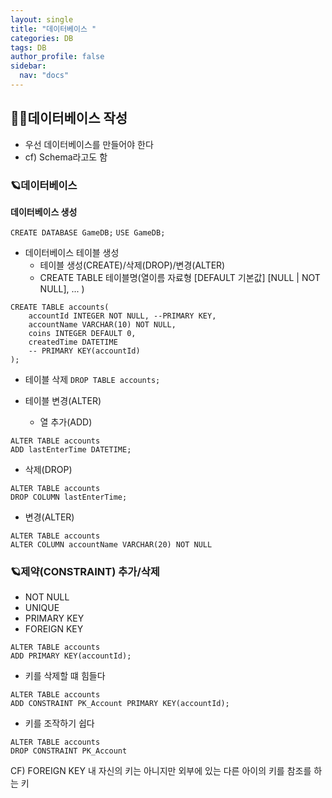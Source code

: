 ```yaml
---
layout: single
title: "데이터베이스 "
categories: DB
tags: DB
author_profile: false
sidebar:
  nav: "docs"
---
```


## 🙇‍♀️데이터베이스 작성


* 우선 데이터베이스를 만들어야 한다
* cf) Schema라고도 함


### 🪐데이터베이스


**데이터베이스 생성**

`CREATE DATABASE GameDB;`
`USE GameDB;`

* 데이터베이스 테이블 생성
  * 테이블 생성(CREATE)/삭제(DROP)/변경(ALTER)
  * CREATE TABLE 테이블명(열이름 자료형 [DEFAULT 기본값] [NULL | NOT NULL], ... )

```
CREATE TABLE accounts(
	accountId INTEGER NOT NULL, --PRIMARY KEY,
	accountName VARCHAR(10) NOT NULL,
	coins INTEGER DEFAULT 0,
	createdTime DATETIME
	-- PRIMARY KEY(accountId)
);
```


* 테이블 삭제
`DROP TABLE accounts;`


* 테이블 변경(ALTER)
  * 열 추가(ADD)
```
ALTER TABLE accounts
ADD lastEnterTime DATETIME;
```

  * 삭제(DROP)
```
ALTER TABLE accounts
DROP COLUMN lastEnterTime;
```

  * 변경(ALTER)
```
ALTER TABLE accounts
ALTER COLUMN accountName VARCHAR(20) NOT NULL
```


### 🪐제약(CONSTRAINT) 추가/삭제

* NOT NULL
* UNIQUE
* PRIMARY KEY
* FOREIGN KEY

```
ALTER TABLE accounts
ADD PRIMARY KEY(accountId);
```
- 키를 삭제할 떄 힘들다

```
ALTER TABLE accounts
ADD CONSTRAINT PK_Account PRIMARY KEY(accountId);
```
- 키를 조작하기 쉽다

```
ALTER TABLE accounts
DROP CONSTRAINT PK_Account
```

CF) FOREIGN KEY
내 자신의 키는 아니지만 외부에 있는 다른 아이의 키를 참조를 하는 키
